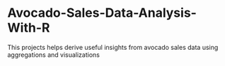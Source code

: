 # Avocado-Sales-Data-Analysis-With-R
This projects helps derive useful insights from avocado sales data using aggregations and visualizations
